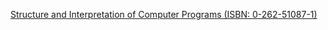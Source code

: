 [Structure and Interpretation of Computer Programs (ISBN: 0-262-51087-1)](https://www.amazon.com/Structure-Interpretation-Computer-Programs-Engineering/dp/0262510871/)
